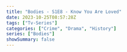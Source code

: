 ```yaml
---
title: "Bodies - S1E8 - Know You Are Loved"
date: 2023-10-25T08:57:28Z
tags: ["Tv-Series"]
categories: ["Crime", "Drama", "History"]
series: ["Bodies"]
showSummary: false
---
```


  <mux-player stream-type="on-demand"
  src="https://kp3d-my.sharepoint.com/personal/ryoo_kp3d_onmicrosoft_com/_layouts/15/download.aspx?share=EcjGSVJoNwZFmp8rXUbC-qUBPqJkOnjOy3tsOflazHud_w" prefer-playback="mse" controls>
  </mux-player>
  
  
  <script src="https://cdn.jsdelivr.net/npm/@mux/mux-player"></script>
  
 <script type="application/ld+json">
 {
  "@context": "https://schema.org/",
  "@type": "VideoObject",
  "name": "Bodies - S1E8 - Know You Are Loved",
  "contentUrl": "https://stream.mux.com/ikY6dVXQS6WGM202dwNgLurodw39bvDnyBy6BYn7rrUw.m3u8",
  "thumbnailUrl": "https://www.themoviedb.org/t/p/original/tAA124h7C0FboKYc4l8dgFdvvC.jpg?width=314&fit_mode=preserve&time=25",
  "uploadDate": "2023-10-25T08:57:28Z",
}

</script>